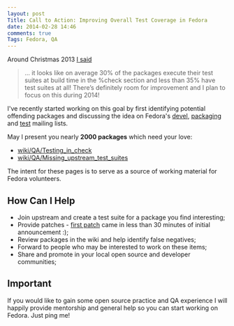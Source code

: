 ```yaml
---
layout: post
Title: Call to Action: Improving Overall Test Coverage in Fedora
date: 2014-02-28 14:46
comments: true
Tags: Fedora, QA
---
```


Around Christmas 2013
[I said](/blog/2013/12/24/upstream-test-suite-status-of-fedora-20/)

> ... it looks like on average 30% of the packages execute their test suites at
> build time in the %check section and less than 35% have test suites at all!
> There’s definitely room for improvement and I plan to focus on this during 2014!

I've recently started working on this goal by first identifying potential offending
packages and discussing the idea on Fedora's
[devel](https://lists.fedoraproject.org/pipermail/devel/2014-February/thread.html),
[packaging](https://lists.fedoraproject.org/pipermail/packaging/2014-February/thread.html)
and [test](https://lists.fedoraproject.org/pipermail/test/2014-February/thread.html)
mailing lists.

May I present you nearly **2000 packages** which need your love:

* [wiki/QA/Testing_in_check](https://fedoraproject.org/wiki/QA/Testing_in_check)
* [wiki/QA/Missing_upstream_test_suites](https://fedoraproject.org/wiki/QA/Missing_upstream_test_suites)

The intent for these pages is to serve as a source of working material for Fedora 
volunteers.


How Can I Help
----------------

* Join upstream and create a test suite for a package you find interesting;
* Provide patches - [first patch](https://lists.fedoraproject.org/pipermail/devel/2014-February/196035.html)
came in less than 30 minutes of initial announcement :);
* Review packages in the wiki and help identify false negatives;
* Forward to people who may be interested to work on these items;
* Share and promote in your local open source and developer communities;

Important
----------

If you would like to gain some open source practice and QA experience I will
happily provide mentorship and general help so you can start working on Fedora.
Just ping me!
